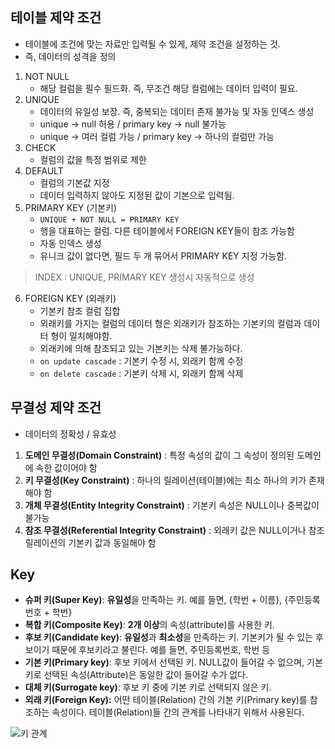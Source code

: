 
## 테이블 제약 조건
- 테이블에 조건에 맞는 자료만 입력될 수 있게, 제약 조건을 설정하는 것. 
- 즉, 데이터의 성격을 정의

1. NOT NULL
	- 해당 컬럼을 필수 필드화. 즉, 무조건 해당 컬럼에는 데이터 입력이 필요. 
2. UNIQUE
    - 데이터의 유일성 보장. 즉, 중복되는 데이터 존재 불가능 및 자동 인덱스 생성 
    - unique -> null 허용 / primary key -> null 불가능 
    - unique -> 여러 컬럼 가능 / primary key -> 하나의 컬럼만 가능
3. CHECK
	- 컬럼의 값을 특정 범위로 제한
4. DEFAULT 
	- 컬럼의 기본값 지정 
	- 데이터 입력하지 않아도 지정된 값이 기본으로 입력됨.
5. PRIMARY KEY (기본키)
	- `UNIQUE + NOT NULL = PRIMARY KEY`
	- 행을 대표하는 컬럼. 다른 테이블에서 FOREIGN KEY들이 참조 가능함 
	- 자동 인덱스 생성 
	- 유니크 값이 없다면, 필드 두 개 묶어서 PRIMARY KEY 지정 가능함.  

> INDEX : UNIQUE, PRIMARY KEY 생성시 자동적으로 생성

6. FOREIGN KEY (외래키)
   - 기본키 참조 컬럼 집합 
   - 외래키를 가지는 컬럼의 데이터 형은  외래키가 참조하는 기본키의 컬럼과 데이터 형이 일치해야함.
   - 외래키에 의해 참조되고 있는 기본키는 삭제 불가능하다. 
   - `on update cascade` : 기본키 수정 시, 외래키 함께 수정
   - `on delete cascade` : 기본키 삭제 시, 외래키 함께 삭제 


## 무결성 제약 조건
- 데이터의 정확성 / 유효성 

 1. **도메인 무결성(Domain Constraint)**
: 특정 속성의 값이 그 속성이 정의된 도메인에 속한 값이어야 함
2. **키 무결성(Key Constraint)**
: 하나의 릴레이션(테이블)에는 최소 하나의 키가 존재해야 함
3. **개체 무결성(Entity Integrity Constraint)**
: 기본키 속성은 NULL이나 중복값이 불가능
4. **참조 무결성(Referential Integrity Constraint)**
: 외래키 값은 NULL이거나 참조 릴레이션의 기본키 값과 동일해야 함


## Key
-   **슈퍼 키(Super Key)**:  **유일성**을 만족하는 키. 예를 들면, {학번 + 이름}, {주민등록번호 + 학번}
-   **복합 키(Composite Key)**:  **2개 이상**의 속성(attribute)를 사용한 키.
-   **후보 키(Candidate key)**:  **유일성**과  **최소성**을 만족하는 키. 기본키가 될 수 있는 후보이기 때문에 후보키라고 불린다. 예를 들면, 주민등록번호, 학번 등
-   **기본 키(Primary key)**: 후보 키에서 선택된 키. NULL값이 들어갈 수 없으며, 기본키로 선택된 속성(Attribute)은 동일한 값이 들어갈 수가 없다.
-   **대체 키(Surrogate key)**: 후보 키 중에 기본 키로 선택되지 않은 키.
-   **외래 키(Foreign Key):**  어떤 테이블(Relation) 간의 기본 키(Primary key)를 참조하는 속성이다. 테이블(Relation)들 간의 관계를 나타내기 위해서 사용된다.

![키 관계](https://drive.google.com/file/d/17QQyOXqcjhDdsQO8ENuJxNsrXiNk7yyc/view?usp=sharing)


